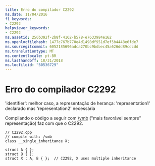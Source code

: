 ```yaml
---
title: Erro do compilador C2292
ms.date: 11/04/2016
f1_keywords:
- C2292
helpviewer_keywords:
- C2292
ms.assetid: 256b392f-2b8f-4162-b578-e7633984e162
ms.openlocfilehash: 1477c767b770e4d1498df951d7ef5b4448e6fde7
ms.sourcegitcommit: 6052185696adca270bc9bdbec45a626dd89cdcdd
ms.translationtype: MT
ms.contentlocale: pt-BR
ms.lasthandoff: 10/31/2018
ms.locfileid: "50536729"
---
```

# <a name="compiler-error-c2292"></a>Erro do compilador C2292

'identifier': melhor caso, a representação de herança: 'representation1' declarado mas 'representation2' necessária

Compilando o código a seguir com [/vmb](../../build/reference/vmb-vmg-representation-method.md) ("mais favorável sempre" representação) faz com que o C2292.

```
// C2292.cpp
// compile with: /vmb
class __single_inheritance X;

struct A { };
struct B { };
struct X : A, B { };  // C2292, X uses multiple inheritance
```
